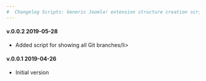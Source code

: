 ```yaml
--- 
#  Changelog Scripts: Generic Joomla! extension structure creation scripts
---
```


<h4>v.0.0.2 2019-05-28</h4>
<ul>
<li>Added script for showing all Git branches/li>
</ul>

<h4>v.0.0.1 2019-04-26</h4>
<ul>
<li>Initial version</li>
</ul>
